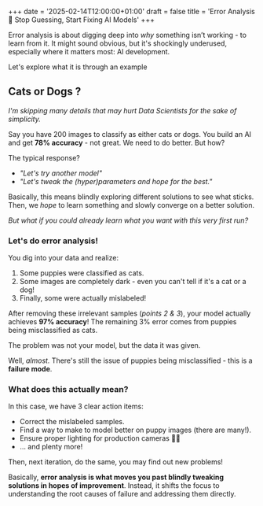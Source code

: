 +++
date = '2025-02-14T12:00:00+01:00'
draft = false
title = 'Error Analysis 🔧 Stop Guessing, Start Fixing AI Models'
+++

Error analysis is about digging deep into _why_ something isn’t working - to learn from it. It might sound obvious, but it's shockingly underused, especially where it matters most: AI development.

Let's explore what it is through an example

## Cats or Dogs ?

_I'm skipping many details that may hurt Data Scientists for the sake of simplicity._

Say you have 200 images to classify as either cats or dogs. You build an AI and get **78% accuracy** - not great. We need to do better. But how?

The typical response?

- _"Let's try another model"_
- _"Let's tweak the (hyper)parameters and hope for the best."_

Basically, this means blindly exploring different solutions to see what sticks. Then, we _hope_ to learn something and slowly converge on a better solution.

_But what if you could already learn what you want with this very first run?_

### Let's do error analysis!

You dig into your data and realize:

1. Some puppies were classified as cats.
2. Some images are completely dark - even you can't tell if it's a cat or a dog!
3. Finally, some were actually mislabeled!

After removing these irrelevant samples (_points 2 & 3_), your model actually achieves **97% accuracy**! The remaining 3% error comes from puppies being misclassified as cats.

The problem was not your model, but the data it was given.

Well, _almost._ There's still the issue of puppies being misclassified - this is a **failure mode**.

### What does this actually mean?

In this case, we have 3 clear action items:

- Correct the mislabeled samples.
- Find a way to make to model better on puppy images (there are many!).
- Ensure proper lighting for production cameras 🤷‍♂️
- ... and plenty more!

Then, next iteration, do the same, you may find out new problems!

Basically, **error analysis is what moves you past blindly tweaking solutions in hopes of improvement**. Instead, it shifts the focus to understanding the root causes of failure and addressing them directly.
